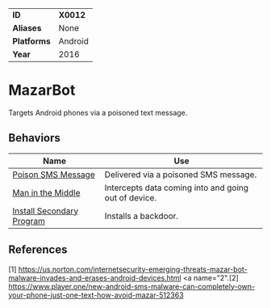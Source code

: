 |||
|---------|------------------------|
|**ID**|**X0012**|
|**Aliases**|None|
|**Platforms**|Android|
|**Year**| 2016 |


MazarBot
==========
Targets Android phones via a poisoned text message.

Behaviors
---------
|Name|Use|
|---------------------|-------------------------------------------------------|
|[Poison SMS Message](https://github.com/MAECProject/malware-behaviors/blob/master/initial-access/poison-text-msg.md) |Delivered via a poisoned SMS message.|
|[Man in the Middle](https://github.com/MAECProject/malware-behaviors/blob/master/collection/man-in-middle.md) | Intercepts data coming into and going out of device.|
|[Install Secondary Program](https://github.com/MAECProject/malware-behaviors/blob/master/execution/second-program.md) | Installs a backdoor.|

References
----------
<a name="1">[1]</a> 
https://us.norton.com/internetsecurity-emerging-threats-mazar-bot-malware-invades-and-erases-android-devices.html
<a name="2".[2]</a>
https://www.player.one/new-android-sms-malware-can-completely-own-your-phone-just-one-text-how-avoid-mazar-512363
 